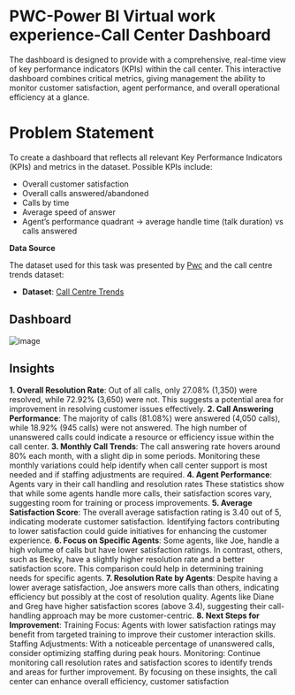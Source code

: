 # PWC-Power BI Virtual work experience-Call Center Dashboard

 The dashboard is designed to provide with a comprehensive, real-time view of key performance indicators (KPIs) within the call center. This interactive dashboard combines critical metrics, giving management the ability to monitor customer satisfaction, agent performance, and overall operational efficiency at a glance.

 # Problem Statement
 To create a dashboard that reflects all relevant Key Performance Indicators (KPIs) and metrics in the dataset. 
Possible KPIs include:
* Overall customer satisfaction
* Overall calls answered/abandoned
* Calls by time
* Average speed of answer
* Agent’s performance quadrant -> average handle time (talk duration) vs calls answered

**Data Source**

The dataset used for this task was presented by [Pwc](https://www.pwc.com) and the call centre trends dataset:

- **Dataset**: [Call Centre Trends](calldata.xlsx)

## Dashboard

![image](https://github.com/user-attachments/assets/2114586b-b6b0-471c-b275-1388c7c4820c)

  
  
## Insights 
**1. Overall Resolution Rate**:
Out of all calls, only 27.08% (1,350) were resolved, while 72.92% (3,650) were not. This suggests a potential area for improvement in resolving customer issues effectively.
**2. Call Answering Performance**:
The majority of calls (81.08%) were answered (4,050 calls), while 18.92% (945 calls) were not answered. The high number of unanswered calls could indicate a resource or efficiency issue within the call center.
**3. Monthly Call Trends**:
The call answering rate hovers around 80% each month, with a slight dip in some periods. Monitoring these monthly variations could help identify when call center support is most needed and if staffing adjustments are required.
**4. Agent Performance**:
Agents vary in their call handling and resolution rates
These statistics show that while some agents handle more calls, their satisfaction scores vary, suggesting room for training or process improvements.
**5. Average Satisfaction Score**:
The overall average satisfaction rating is 3.40 out of 5, indicating moderate customer satisfaction. Identifying factors contributing to lower satisfaction could guide initiatives for enhancing the customer experience.
**6. Focus on Specific Agents**:
Some agents, like Joe, handle a high volume of calls but have lower satisfaction ratings. In contrast, others, such as Becky, have a slightly higher resolution rate and a better satisfaction score. This comparison could help in determining training needs for specific agents.
**7. Resolution Rate by Agents**:
Despite having a lower average satisfaction, Joe answers more calls than others, indicating efficiency but possibly at the cost of resolution quality.
Agents like Diane and Greg have higher satisfaction scores (above 3.4), suggesting their call-handling approach may be more customer-centric.
**8. Next Steps for Improvement**:
Training Focus: Agents with lower satisfaction ratings may benefit from targeted training to improve their customer interaction skills.
Staffing Adjustments: With a noticeable percentage of unanswered calls, consider optimizing staffing during peak hours.
Monitoring: Continue monitoring call resolution rates and satisfaction scores to identify trends and areas for further improvement.
By focusing on these insights, the call center can enhance overall efficiency, customer satisfaction
